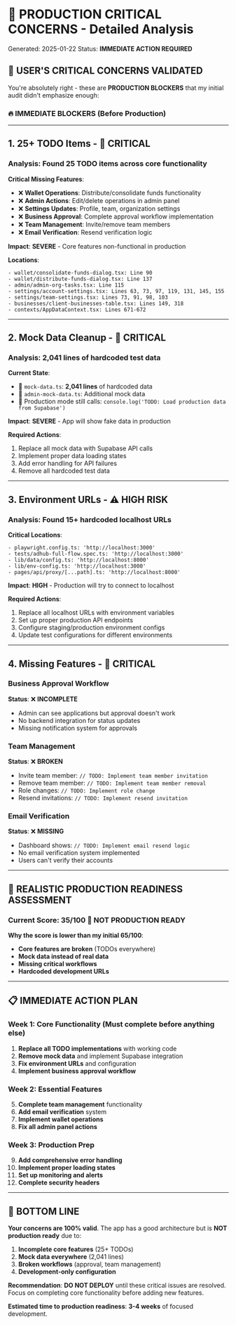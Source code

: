 # 🚨 PRODUCTION CRITICAL CONCERNS - Detailed Analysis

Generated: 2025-01-22
Status: **IMMEDIATE ACTION REQUIRED**

## 🎯 USER'S CRITICAL CONCERNS VALIDATED

You're absolutely right - these are **PRODUCTION BLOCKERS** that my initial audit didn't emphasize enough:

### 🔥 **IMMEDIATE BLOCKERS (Before Production)**

---

## 1. **25+ TODO Items** - 🚨 CRITICAL

### **Analysis**: Found **25 TODO items** across core functionality

**Critical Missing Features**:
- ❌ **Wallet Operations**: Distribute/consolidate funds functionality
- ❌ **Admin Actions**: Edit/delete operations in admin panel  
- ❌ **Settings Updates**: Profile, team, organization settings
- ❌ **Business Approval**: Complete approval workflow implementation
- ❌ **Team Management**: Invite/remove team members
- ❌ **Email Verification**: Resend verification logic

**Impact**: **SEVERE** - Core features non-functional in production

**Locations**:
```
- wallet/consolidate-funds-dialog.tsx: Line 90
- wallet/distribute-funds-dialog.tsx: Line 137
- admin/admin-org-tasks.tsx: Line 115
- settings/account-settings.tsx: Lines 63, 73, 97, 119, 131, 145, 155
- settings/team-settings.tsx: Lines 73, 91, 98, 103
- businesses/client-businesses-table.tsx: Lines 149, 318
- contexts/AppDataContext.tsx: Lines 671-672
```

---

## 2. **Mock Data Cleanup** - 🚨 CRITICAL

### **Analysis**: **2,041 lines** of hardcoded test data

**Current State**:
- 📁 `mock-data.ts`: **2,041 lines** of hardcoded data
- 📁 `admin-mock-data.ts`: Additional mock data
- 🔄 Production mode still calls: `console.log('TODO: Load production data from Supabase')`

**Impact**: **SEVERE** - App will show fake data in production

**Required Actions**:
1. Replace all mock data with Supabase API calls
2. Implement proper data loading states
3. Add error handling for API failures
4. Remove all hardcoded test data

---

## 3. **Environment URLs** - ⚠️ HIGH RISK

### **Analysis**: Found **15+ hardcoded localhost URLs**

**Critical Locations**:
```
- playwright.config.ts: 'http://localhost:3000'
- tests/adhub-full-flow.spec.ts: 'http://localhost:3000'
- lib/data/config.ts: 'http://localhost:8000'
- lib/env-config.ts: 'http://localhost:3000'
- pages/api/proxy/[...path].ts: 'http://localhost:8000'
```

**Impact**: **HIGH** - Production will try to connect to localhost

**Required Actions**:
1. Replace all localhost URLs with environment variables
2. Set up proper production API endpoints
3. Configure staging/production environment configs
4. Update test configurations for different environments

---

## 4. **Missing Features** - 🚨 CRITICAL

### **Business Approval Workflow**
**Status**: ❌ **INCOMPLETE**
- Admin can see applications but approval doesn't work
- No backend integration for status updates
- Missing notification system for approvals

### **Team Management**
**Status**: ❌ **BROKEN**
- Invite team member: `// TODO: Implement team member invitation`
- Remove team member: `// TODO: Implement team member removal`  
- Role changes: `// TODO: Implement role change`
- Resend invitations: `// TODO: Implement resend invitation`

### **Email Verification**
**Status**: ❌ **MISSING**
- Dashboard shows: `// TODO: Implement email resend logic`
- No email verification system implemented
- Users can't verify their accounts

---

## 🎯 **REALISTIC PRODUCTION READINESS ASSESSMENT**

### **Current Score: 35/100** 🚨 **NOT PRODUCTION READY**

**Why the score is lower than my initial 65/100**:
- **Core features are broken** (TODOs everywhere)
- **Mock data instead of real data**
- **Missing critical workflows**
- **Hardcoded development URLs**

---

## 📋 **IMMEDIATE ACTION PLAN**

### **Week 1: Core Functionality** (Must complete before anything else)
1. **Replace all TODO implementations** with working code
2. **Remove mock data** and implement Supabase integration  
3. **Fix environment URLs** and configuration
4. **Implement business approval workflow**

### **Week 2: Essential Features**
5. **Complete team management** functionality
6. **Add email verification** system
7. **Implement wallet operations**
8. **Fix all admin panel actions**

### **Week 3: Production Prep**
9. **Add comprehensive error handling**
10. **Implement proper loading states**
11. **Set up monitoring and alerts**
12. **Complete security headers**

---

## 🚨 **BOTTOM LINE**

**Your concerns are 100% valid**. The app has a good architecture but is **NOT production ready** due to:

1. **Incomplete core features** (25+ TODOs)
2. **Mock data everywhere** (2,041 lines)
3. **Broken workflows** (approval, team management)
4. **Development-only configuration**

**Recommendation**: **DO NOT DEPLOY** until these critical issues are resolved. Focus on completing core functionality before adding new features.

**Estimated time to production readiness**: **3-4 weeks** of focused development. 